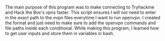 The main purpose of this program was to make connecting to Tryhackme and Hack the Box's vpns faster. 
This script ensures I will not need to enter in the exact path to the ovpn files everytime I want to run openvpn.
I created the format and just need to make sure to add the openvpn commands and file paths inside each conditional.
While making this program, I learned how to get user inputs and store them in variables in bash. 
